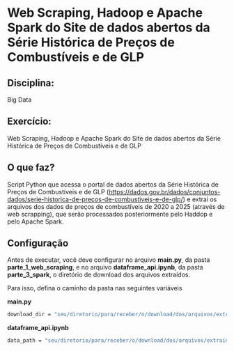 # Web Scraping, Hadoop e Apache Spark do Site de dados abertos da Série Histórica de Preços de Combustíveis e de GLP

## Disciplina:
Big Data

## Exercício: 
Web Scraping, Hadoop e Apache Spark do Site de dados abertos da Série Histórica de Preços de Combustíveis e de GLP

## O que faz?
Script Python que acessa o portal de dados abertos da Série Histórica de Preços de Combustíveis e de GLP (https://dados.gov.br/dados/conjuntos-dados/serie-historica-de-precos-de-combustiveis-e-de-glp/) e extrai os arquivos dos dados de preços de combustíveis de 2020 a 2025 (através de web scrapping), que serão processados posteriormente pelo Haddop e pelo Apache Spark.

## Configuração
Antes de executar, você deve configurar no arquivo **main.py**, da pasta **parte_1_web_scraping**, e no arquivo **dataframe_api.ipynb**, da pasta **parte_3_spark**, o diretório de download dos arquivos extraídos.

Para isso, defina o caminho da pasta nas seguintes variáveis

**main.py**
```bash
download_dir = "seu/diretorio/para/receber/o/download/dos/arquivos/extraidos"
```
**dataframe_api.ipynb**
```bash
data_path = "seu/diretorio/para/receber/o/download/dos/arquivos/extraidos"
```
